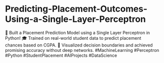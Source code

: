 # Predicting-Placement-Outcomes-Using-a-Single-Layer-Perceptron
🚀 Built a Placement Prediction Model using a Single Layer Perceptron in Python! 🎓 Trained on real-world student data to predict placement chances based on CGPA. 🧠 Visualized decision boundaries and achieved promising accuracy without deep networks. #MachineLearning #Perceptron #Python #StudentPlacement #AIProjects #DataScience
